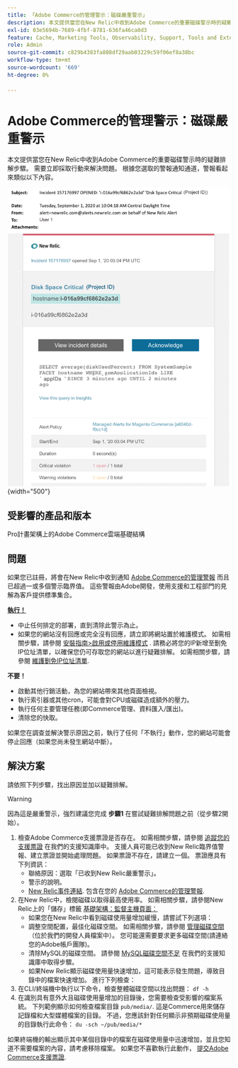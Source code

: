 ```yaml
---
title: 「Adobe Commerce的管理警示：磁碟嚴重警示」
description: 本文提供當您在New Relic中收到Adobe Commerce的重要磁碟警示時的疑難排解步驟。 需要立即採取行動來解決問題。 根據您選取的警報通知通道，警報看起來類似以下內容。
exl-id: 03e5694b-7689-4fbf-8781-636fa46ca0d3
feature: Cache, Marketing Tools, Observability, Support, Tools and External Services
role: Admin
source-git-commit: c829b4383fa808df29aab03229c59f06ef8a38bc
workflow-type: tm+mt
source-wordcount: '669'
ht-degree: 0%

---
```


# Adobe Commerce的管理警示：磁碟嚴重警示

本文提供當您在New Relic中收到Adobe Commerce的重要磁碟警示時的疑難排解步驟。 需要立即採取行動來解決問題。 根據您選取的警報通知通道，警報看起來類似以下內容。

![磁碟嚴重警示](assets/disk-critical-magento-managed.png){width="500"}

## 受影響的產品和版本

Pro計畫架構上的Adobe Commerce雲端基礎結構

## 問題

如果您已註冊，將會在New Relic中收到通知 [Adobe Commerce的管理警報](/help/support-tools/managed-alerts-for-adobe-commerce/managed-alerts-for-magento-commerce.md) 而且已超過一或多個警示臨界值。 這些警報由Adobe開發，使用支援和工程部門的見解為客戶提供標準集合。

<u> **執行！** </u>

* 中止任何排定的部署，直到清除此警示為止。
* 如果您的網站沒有回應或完全沒有回應，請立即將網站置於維護模式。 如需相關步驟，請參閱 [安裝指南>啟用或停用維護模式](https://devdocs.magento.com/guides/v2.4/install-gde/install/cli/install-cli-subcommands-maint.html?itm_source=devdocs&amp;itm_medium=search_page&amp;itm_campaign=federated_search&amp;itm_term=mainten) . 請務必將您的IP新增至劐免IP位址清單，以確保您仍可存取您的網站以進行疑難排解。 如需相關步驟，請參閱 [維護劐免IP位址清單](https://devdocs.magento.com/guides/v2.4/install-gde/install/cli/install-cli-subcommands-maint.html?itm_source=devdocs&amp;itm_medium=search_page&amp;itm_campaign=federated_search&amp;itm_term=mainten#instgde-cli-maint-exempt).

**不要！**

* 啟動其他行銷活動，為您的網站帶來其他頁面檢視。
* 執行索引器或其他cron，可能會對CPU或磁碟造成額外的壓力。
* 執行任何主要管理任務(即Commerce管理、資料匯入/匯出)。
* 清除您的快取。

如果您在調查並解決警示原因之前，執行了任何「不執行」動作，您的網站可能會停止回應（如果您尚未發生網站中斷）。

## 解決方案

請依照下列步驟，找出原因並加以疑難排解。

>[!WARNING]
>
>因為這是嚴重警示，強烈建議您完成 **步驟1** 在嘗試疑難排解問題之前（從步驟2開始）。

1. 檢查Adobe Commerce支援票證是否存在。 如需相關步驟，請參閱 [追蹤您的支援票證](/help/help-center-guide/help-center/magento-help-center-user-guide.md#track-tickets) 在我們的支援知識庫中。 支援人員可能已收到New Relic臨界值警報、建立票證並開始處理問題。 如果票證不存在，請建立一個。 票證應具有下列資訊：
   * 聯絡原因：選取「已收到New Relic嚴重警示」。
   * 警示的說明。
   * [New Relic事件連結](https://docs.newrelic.com/docs/alerts-applied-intelligence/new-relic-alerts/alert-incidents/view-violation-event-details-incidents). 包含在您的 [Adobe Commerce的管理警報](/help/support-tools/managed-alerts-for-adobe-commerce/managed-alerts-for-magento-commerce.md).
1. 在New Relic中，檢閱磁碟以取得最高使用率。 如需相關步驟，請參閱New Relic上的「儲存」標籤 [基礎架構：監督主機頁面：](https://docs.newrelic.com/docs/infrastructure/infrastructure-ui-pages/infra-hosts-ui-page/#storage)
   * 如果您在New Relic中看到磁碟使用量增加緩慢，請嘗試下列選項：
   * 調整空間配置，最佳化磁碟空間。 如需相關步驟，請參閱 [管理磁碟空間](https://experienceleague.adobe.com/docs/commerce-cloud-service/user-guide/develop/storage/manage-disk-space.html) （位於我們的開發人員檔案中）。 您可能還需要要求更多磁碟空間(請連絡您的Adobe帳戶團隊)。
   * 清除MySQL的磁碟空間。 請參閱 [MySQL磁碟空間不足](/help/troubleshooting/database/mysql-disk-space-is-low-on-magento-commerce-cloud.md) 在我們的支援知識庫中取得步驟。
   * 如果New Relic顯示磁碟使用量快速增加，這可能表示發生問題，導致目錄中的檔案快速增加。 進行下列檢查：
1. 在CLI/終端機中執行以下命令，檢查整體磁碟空間以找出問題： `df -h`
1. 在識別具有意外大且磁碟使用量增加的目錄後，您需要檢查受影響的檔案系統。 下列範例顯示如何檢查檔案目錄 `pub/media/`. 這是Commerce用來儲存記錄檔和大型媒體檔案的目錄。 不過，您應該針對任何顯示非預期磁碟使用量的目錄執行此命令： `du -sch ~/pub/media/*`

如果終端機的輸出顯示其中某個目錄中的檔案在磁碟使用量中迅速增加，並且您知道不需要檔案的內容，請考慮移除檔案。 如果您不喜歡執行此動作， [提交Adobe Commerce支援票證](/help/help-center-guide/help-center/magento-help-center-user-guide.md#submit-ticket).
